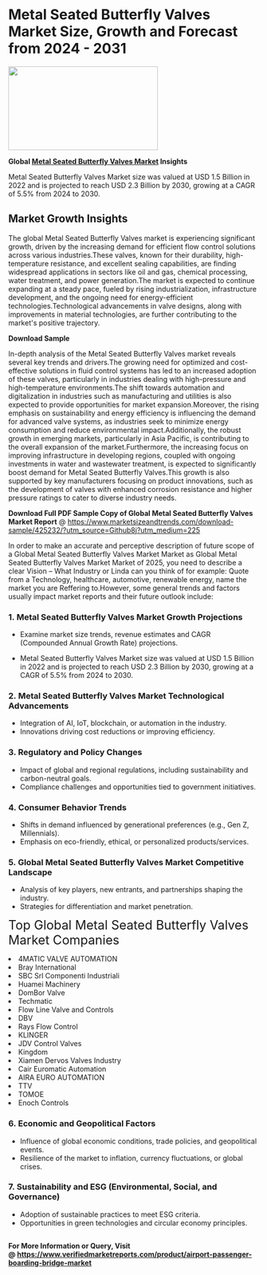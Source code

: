 <H1>Metal Seated Butterfly Valves Market Size, Growth and Forecast from 2024 - 2031</H1><img class="aligncenter size-medium wp-image-584254" src="https://thirdeyenews.in/wp-content/uploads/2024/09/Global-Market-Research-300x168.jpeg" alt="" width="300" height="168" /><p><strong>Global&nbsp;<a href="https://www.marketsizeandtrends.com/download-sample/425232/?utm_source=Github8j?utm_medium=225">Metal Seated Butterfly Valves Market</a> Insights</strong></p><p>Metal Seated Butterfly Valves Market size was valued at USD 1.5 Billion in 2022 and is projected to reach USD 2.3 Billion by 2030, growing at a CAGR of 5.5% from 2024 to 2030.</p><p><h2>Market Growth Insights</h2> <p>The global Metal Seated Butterfly Valves market is experiencing significant growth, driven by the increasing demand for efficient flow control solutions across various industries.These valves, known for their durability, high-temperature resistance, and excellent sealing capabilities, are finding widespread applications in sectors like oil and gas, chemical processing, water treatment, and power generation.The market is expected to continue expanding at a steady pace, fueled by rising industrialization, infrastructure development, and the ongoing need for energy-efficient technologies.Technological advancements in valve designs, along with improvements in material technologies, are further contributing to the market's positive trajectory.</p> <p><strong>Download Sample</strong></p> <p>In-depth analysis of the Metal Seated Butterfly Valves market reveals several key trends and drivers.The growing need for optimized and cost-effective solutions in fluid control systems has led to an increased adoption of these valves, particularly in industries dealing with high-pressure and high-temperature environments.The shift towards automation and digitalization in industries such as manufacturing and utilities is also expected to provide opportunities for market expansion.Moreover, the rising emphasis on sustainability and energy efficiency is influencing the demand for advanced valve systems, as industries seek to minimize energy consumption and reduce environmental impact.Additionally, the robust growth in emerging markets, particularly in Asia Pacific, is contributing to the overall expansion of the market.Furthermore, the increasing focus on improving infrastructure in developing regions, coupled with ongoing investments in water and wastewater treatment, is expected to significantly boost demand for Metal Seated Butterfly Valves.This growth is also supported by key manufacturers focusing on product innovations, such as the development of valves with enhanced corrosion resistance and higher pressure ratings to cater to diverse industry needs.</p> <p><span class=""><strong>Download Full PDF Sample Copy of Global Metal Seated Butterfly Valves Market Report</strong> @ <a href="https://www.marketsizeandtrends.com/download-sample/425232/?utm_source=Github8j?utm_medium=225" target="_blank">https://www.marketsizeandtrends.com/download-sample/425232/?utm_source=Github8j?utm_medium=225</a></span></p><p>In order to make an accurate and perceptive description of future scope of a Global&nbsp;Metal Seated Butterfly Valves Market Market as Global&nbsp;Metal Seated Butterfly Valves Market Market of 2025, you need to describe a clear Vision &ndash; What Industry or Linda can you think of for example: Quote from a Technology, healthcare, automotive, renewable energy, name the market you are Reffering to.However, some general trends and factors usually impact market reports and their future outlook include:</p><h3>1.&nbsp;<strong>Metal Seated Butterfly Valves Market Growth Projections</strong></h3><ul><li>Examine market size trends, revenue estimates and CAGR (Compounded Annual Growth Rate) projections.</li><li><p>Metal Seated Butterfly Valves Market size was valued at USD 1.5 Billion in 2022 and is projected to reach USD 2.3 Billion by 2030, growing at a CAGR of 5.5% from 2024 to 2030.</p></li></ul><h3>2.&nbsp;<strong>Metal Seated Butterfly Valves Market Technological Advancements</strong></h3><ul><li>Integration of AI, IoT, blockchain, or automation in the industry.</li><li>Innovations driving cost reductions or improving efficiency.</li></ul><h3>3.&nbsp;<strong>Regulatory and Policy Changes</strong></h3><ul><li>Impact of global and regional regulations, including sustainability and carbon-neutral goals.</li><li>Compliance challenges and opportunities tied to government initiatives.</li></ul><h3>4.&nbsp;<strong>Consumer Behavior Trends</strong></h3><ul><li>Shifts in demand influenced by generational preferences (e.g., Gen Z, Millennials).</li><li>Emphasis on eco-friendly, ethical, or personalized products/services.</li></ul><h3>5.&nbsp;<strong>Global Metal Seated Butterfly Valves Market Competitive Landscape</strong></h3><ul><li>Analysis of key players, new entrants, and partnerships shaping the industry.</li><li>Strategies for differentiation and market penetration.</li></ul><p data-pm-slice="1 1 []"><span style="color: inherit; font-family: inherit; font-size: 25px;">Top Global Metal Seated Butterfly Valves Market Companies</span></p><div class="" data-test-id=""><p><li>4MATIC VALVE AUTOMATION</li><li> Bray International</li><li> SBC Srl Componenti Industriali</li><li> Huamei Machinery</li><li> DomBor Valve</li><li> Techmatic</li><li> Flow Line Valve and Controls</li><li> DBV</li><li> Rays Flow Control</li><li> KLINGER</li><li> JDV Control Valves</li><li> Kingdom</li><li> Xiamen Dervos Valves Industry</li><li> Cair Euromatic Automation</li><li> AIRA EURO AUTOMATION</li><li> TTV</li><li> TOMOE</li><li> Enoch Controls</li></p></div><h3>6.&nbsp;<strong>Economic and Geopolitical Factors</strong></h3><ul><li>Influence of global economic conditions, trade policies, and geopolitical events.</li><li>Resilience of the market to inflation, currency fluctuations, or global crises.</li></ul><h3>7.&nbsp;<strong>Sustainability and ESG (Environmental, Social, and Governance)</strong></h3><ul><li>Adoption of sustainable practices to meet ESG criteria.</li><li>Opportunities in green technologies and circular economy principles.</li></ul><h2><strong style="font-size: 14px;">For More Information or Query, Visit @&nbsp;</strong><a style="background-color: #ffffff; font-size: 14px;" href="https://www.marketsizeandtrends.com/report/metal-seated-butterfly-valves-market/" target="_blank">https://www.verifiedmarketreports.com/product/airport-passenger-boarding-bridge-market</a></h2>